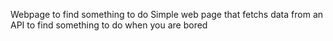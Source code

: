 Webpage to find something to do
Simple web page that fetchs data from an API to find something to do when you are bored
